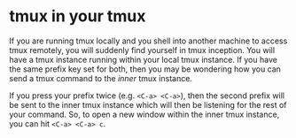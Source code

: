 # tmux in your tmux

If you are running tmux locally and you shell into another machine to access tmux remotely, you will suddenly find yourself in tmux inception. You will have a tmux instance running within your local tmux instance. If you have the same prefix key set for both, then you may be wondering how you can send a tmux command to the *inner* tmux instance.

If you press your prefix twice (e.g. `<C-a> <C-a>`), then the second prefix will be sent to the inner tmux instance which will then be listening for the rest of your command. So, to open a new window within the inner tmux instance, you can hit `<C-a> <C-a> c`.